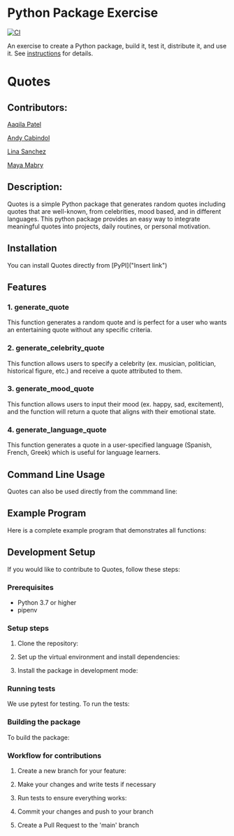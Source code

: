 # Python Package Exercise

[![CI](https://github.com/software-students-spring2025/3-python-package-package_proj/actions/workflows/build.yaml/badge.svg?branch=run-workflow-on-main)](https://github.com/software-students-spring2025/3-python-package-package_proj/actions/workflows/build.yaml)

An exercise to create a Python package, build it, test it, distribute it, and use it. See [instructions](./instructions.md) for details.

# Quotes

## Contributors:

[Aaqila Patel](https://github.com/aaqilap)

[Andy Cabindol](https://github.com/andycabindol)

[Lina Sanchez](https://github.com/linahsan)

[Maya Mabry](https://github.com/mam10023)

## Description:

Quotes is a simple Python package that generates random quotes including quotes that are well-known, from celebrities, mood based, and in different languages. This python package provides an easy way to integrate meaningful quotes into projects, daily routines, or personal motivation.

## Installation 

You can install Quotes directly from [PyPI]("Insert link")

## Features 

### 1. generate_quote
This function generates a random quote and is perfect for a user who wants an entertaining quote without any specific criteria. 

### 2. generate_celebrity_quote 
This function allows users to specify a celebrity (ex. musician, politician, historical figure, etc.) and receive a quote attributed to them. 

### 3. generate_mood_quote 
This function allows users to input their mood (ex. happy, sad, excitement), and the function will return a quote that aligns with their emotional state. 

### 4. generate_language_quote
This function generates a quote in a user-specified language (Spanish, French, Greek) which is useful for language learners.

## Command Line Usage 
Quotes can also be used directly from the commmand line: 

## Example Program 
Here is a complete example program that demonstrates all functions:

## Development Setup
If you would like to contribute to Quotes, follow these steps: 

### Prerequisites 
- Python 3.7 or higher 
- pipenv 

### Setup steps 
1. Clone the repository: 

2. Set up the virtual environment and install dependencies: 

3. Install the package in development mode: 

### Running tests
We use pytest for testing. To run the tests: 

### Building the package 
To build the package: 

### Workflow for contributions 
1. Create a new branch for your feature: 

2. Make your changes and write tests if necessary 

3. Run tests to ensure everything works: 

4. Commit your changes and push to your branch

5. Create a Pull Request to the 'main' branch